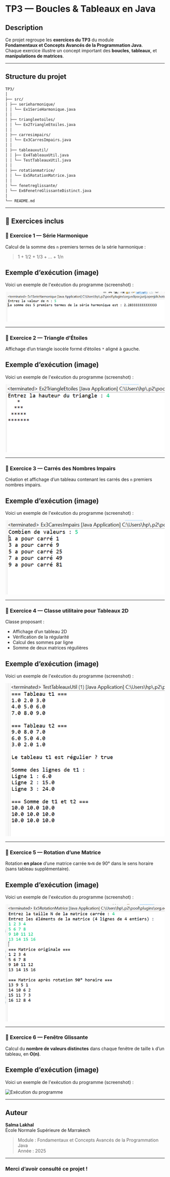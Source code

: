 # TP3 — Boucles & Tableaux en Java

##  Description
Ce projet regroupe les **exercices du TP3** du module  
**Fondamentaux et Concepts Avancés de la Programmation Java**.  
Chaque exercice illustre un concept important des **boucles**, **tableaux**, et **manipulations de matrices**.

---
##  Structure du projet
```
TP3/
│
├── src/
│ ├── serieharmonique/
│ │ └── Ex1SerieHarmonique.java
│ │
│ ├── triangleetoiles/
│ │ └── Ex2TriangleEtoiles.java
│ │
│ ├── carresimpairs/
│ │ └── Ex3CarresImpairs.java
│ │
│ ├── tableauxutil/
│ │ ├── Ex4TableauxUtil.java
│ │ └── TestTableauxUtil.java
│ │
│ ├── rotationmatrice/
│ │ └── Ex5RotationMatrice.java
│ │
│ └── fenetreglissante/
│ └── Ex6FenetreGlissanteDistinct.java
│
└── README.md
```

---

## 🧠 Exercices inclus

### 🔹 Exercice 1 — Série Harmonique
Calcul de la somme des `n` premiers termes de la série harmonique :
> 1 + 1/2 + 1/3 + ... + 1/n

 ##  Exemple d’exécution (image)
 
Voici un exemple de l'exécution du programme (screenshot) : 

![Exécution du programme](serieharmonique/ex1.PNG)

---

### 🔹 Exercice 2 — Triangle d'Étoiles
Affichage d’un triangle isocèle formé d’étoiles `*` aligné à gauche.

 ##  Exemple d’exécution (image)
 
Voici un exemple de l'exécution du programme (screenshot) : 

![Exécution du programme](triangleetoiles/EX2.PNG)

---

### 🔹 Exercice 3 — Carrés des Nombres Impairs
Création et affichage d’un tableau contenant les carrés des `n` premiers nombres impairs.

 ##  Exemple d’exécution (image)
 
Voici un exemple de l'exécution du programme (screenshot) : 

![Exécution du programme](carresimpairs/EX3.PNG)

---

### 🔹 Exercice 4 — Classe utilitaire pour Tableaux 2D
Classe proposant :
- Affichage d’un tableau 2D  
- Vérification de la régularité  
- Calcul des sommes par ligne  
- Somme de deux matrices régulières
  
 ##  Exemple d’exécution (image)
 
Voici un exemple de l'exécution du programme (screenshot) : 

![Exécution du programme](tableauxutil/EX4.PNG)

---

### 🔹 Exercice 5 — Rotation d’une Matrice
Rotation **en place** d’une matrice carrée `N×N` de 90° dans le sens horaire (sans tableau supplémentaire).

 ##  Exemple d’exécution (image)
 
Voici un exemple de l'exécution du programme (screenshot) : 

![Exécution du programme](rotationmatrice/EX5.PNG)

---

### 🔹 Exercice 6 — Fenêtre Glissante
Calcul du **nombre de valeurs distinctes** dans chaque fenêtre de taille `k` d’un tableau, en **O(n)**.

 ##  Exemple d’exécution (image)
 
Voici un exemple de l'exécution du programme (screenshot) : 

![Exécution du programme](fenetreglissante/EX6.PNG)

---



##  Auteur
**Salma Lakhal**  
École Normale Supérieure de Marrakech  
> Module : Fondamentaux et Concepts Avancés de la Programmation Java  
> Année : 2025  

---

###  Merci d’avoir consulté ce projet !

